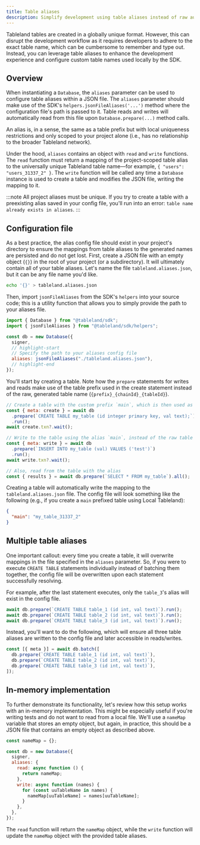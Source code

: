 ```yaml
---
title: Table aliases
description: Simplify development using table aliases instead of raw auto-generated table names.
---
```


Tableland tables are created in a globally unique format. However, this can disrupt the development workflow as it requires developers to adhere to the exact table name, which can be cumbersome to remember and type out. Instead, you can leverage table aliases to enhance the development experience and configure custom table names used locally by the SDK.

## Overview

When instantiating a `Database`, the `aliases` parameter can be used to configure table aliases within a JSON file. The `aliases` parameter should make use of the SDK's `helpers.jsonFileAliases('...')` method where the configuration file's path is passed to it. Table reads and writes will automatically read from this file upon `Database.prepare(...)` method calls.

An alias is, in a sense, the same as a table prefix but with local uniqueness restrictions and only scoped to your project alone (i.e., has no relationship to the broader Tableland network).

Under the hood, `aliases` contains an object with `read` and `write` functions. The `read` function must return a mapping of the project-scoped table alias to the universally unique Tableland table name—for example, `{ "users": "users_31337_2" }`. The `write` function will be called any time a `Database` instance is used to create a table and modifies the JSON file, writing the mapping to it.

:::note
All project aliases must be unique. If you try to create a table with a preexisting alias saved in your config file, you'll run into an error: `table name already exists in aliases`.
:::

## Configuration file

As a best practice, the alias config file should exist in your project's directory to ensure the mappings from table aliases to the generated names are persisted and do not get lost. First, create a JSON file with an empty object (`{}`) in the root of your project (or a subdirectory). It will ultimately contain all of your table aliases. Let's name the file `tableland.aliases.json`, but it can be any file name you'd like.

```sh
echo '{}' > tableland.aliases.json
```

Then, import `jsonFileAliases` from the SDK's `helpers` into your source code; this is a utility function that allows you to simply provide the path to your aliases file.

```js
import { Database } from "@tableland/sdk";
import { jsonFileAliases } from "@tableland/sdk/helpers";

const db = new Database({
  signer,
  // highlight-start
  // Specify the path to your aliases config file
  aliases: jsonFileAliases("./tableland.aliases.json"),
  // highlight-end
});
```

You'll start by creating a table. Note how the `prepare` statements for writes and reads make use of the table prefix used in the create statement instead of the raw, generated table name (`{prefix}_{chainId}_{tableId}`).

```js
// Create a table with the custom prefix `main`, which is then used as an alias
const { meta: create } = await db
  .prepare(`CREATE TABLE my_table (id integer primary key, val text);`)
  .run();
await create.txn?.wait();

// Write to the table using the alias `main`, instead of the raw table name
const { meta: write } = await db
  .prepare(`INSERT INTO my_table (val) VALUES ('test')`)
  .run();
await write.txn?.wait();

// Also, read from the table with the alias
const { results } = await db.prepare(`SELECT * FROM my_table`).all();
```

Creating a table will automatically write the mapping to the `tableland.aliases.json` file. The config file will look something like the following (e.g., if you create a `main` prefixed table using Local Tableland):

```json
{
  "main": "my_table_31337_2"
}
```

## Multiple table aliases

One important callout: every time you create a table, it will overwrite mappings in the file specified in the `aliases` parameter. So, if you were to execute `CREATE TABLE` statements individually instead of batching them together, the config file will be overwritten upon each statement successfully resolving.

For example, after the last statement executes, only the `table_3`'s alias will exist in the config file.

```js
await db.prepare(`CREATE TABLE table_1 (id int, val text)`).run();
await db.prepare(`CREATE TABLE table_2 (id int, val text)`).run();
await db.prepare(`CREATE TABLE table_3 (id int, val text)`).run();
```

Instead, you'll want to do the following, which will ensure all three table aliases are written to the config file and later accessible in reads/writes.

```js
const [{ meta }] = await db.batch([
  db.prepare(`CREATE TABLE table_1 (id int, val text)`),
  db.prepare(`CREATE TABLE table_2 (id int, val text)`),
  db.prepare(`CREATE TABLE table_3 (id int, val text)`),
]);
```

## In-memory implementation

To further demonstrate its functionality, let's review how this setup works with an in-memory implementation. This might be especially useful if you're writing tests and do not want to read from a local file. We'll use a `nameMap` variable that stores an empty object, but again, in practice, this should be a JSON file that contains an empty object as described above.

```js
const nameMap = {};

const db = new Database({
  signer,
  aliases: {
    read: async function () {
      return nameMap;
    },
    write: async function (names) {
      for (const uuTableName in names) {
        nameMap[uuTableName] = names[uuTableName];
      }
    },
  },
});
```

The `read` function will return the `nameMap` object, while the `write` function will update the `nameMap` object with the provided table aliases.
